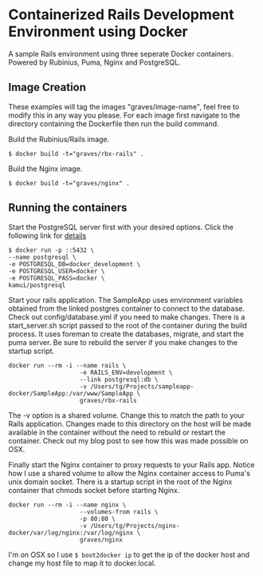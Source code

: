 # Containerized Rails Development Environment using Docker

A sample Rails environment using three seperate Docker containers. Powered by
Rubinius, Puma, Nginx and PostgreSQL.

## Image Creation
These examples will tag the images "graves/image-name", feel free to modify this
in any way you please. For each image first navigate to the directory containing
the Dockerfile then run the build command.

Build the Rubinius/Rails image.

```
$ docker build -t="graves/rbx-rails" .
```

Build the Nginx image.

```
$ docker build -t="graves/nginx" .
```

## Running the containers

Start the PostgreSQL server first with your desired options. Click the following
link for [details][postgres-container]

[postgres-container]: https://github.com/kamui/docker-postgresql

```
$ docker run -p ::5432 \
--name postgresql \
-e POSTGRESQL_DB=docker_development \
-e POSTGRESQL_USER=docker \
-e POSTGRESQL_PASS=docker \
kamui/postgresql
```

Start your rails application. The SampleApp uses environment variables obtained from
the linked postgres container to connect to the database. Check out config/database.yml
if you need to make changes. There is a start_server.sh script passed to the root
of the container during the build process. It uses foreman to create the databases,
migrate, and start the puma server. Be sure to rebuild the server if you make changes
to the startup script.

```
docker run --rm -i --name rails \
                    -e RAILS_ENV=development \
                    --link postgresql:db \
                    -v /Users/tg/Projects/sampleapp-docker/SampleApp:/var/www/SampleApp \
                    graves/rbx-rails
```

The -v option is a shared volume. Change this to match the path to your Rails application.
Changes made to this directory on the host will be made available in the container without
the need to rebuild or restart the container. Check out my blog post to see how this was
made possible on OSX.

Finally start the Nginx container to proxy requests to your Rails app. Notice how I use
a shared volume to allow the Nginx container access to Puma's unix domain socket. There 
is a startup script in the root of the Nginx container that chmods socket before starting
Nginx.

```
docker run --rm -i --name nginx \
                    --volumes-from rails \
                    -p 80:80 \
                    -v /Users/tg/Projects/nginx-docker/var/log/nginx:/var/log/nginx \
                    graves/nginx
```

I'm on OSX so I use ```$ boot2docker ip``` to get the ip of the docker host and change
my host file to map it to docker.local.
